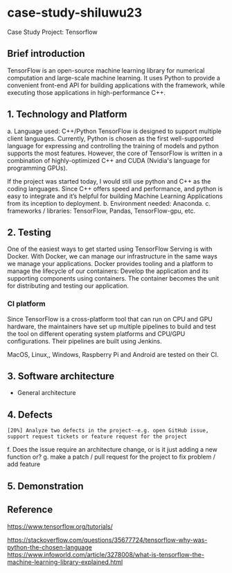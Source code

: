 # case-study-shiluwu23
Case Study Project: Tensorflow
## Brief introduction
TensorFlow is an open-source machine learning library for numerical computation and large-scale machine learning. It uses Python to provide a convenient front-end API for building applications with the framework, while executing those applications in high-performance C++.

## 1.	Technology and Platform
a.	Language used: C++/Python
TensorFlow is designed to support multiple client languages. Currently, Python is chosen as the first well-supported language for expressing and controlling the training of models and python supports the most features. However, the core of TensorFlow is written in a combination of highly-optimized C++ and CUDA (Nvidia's language for programming GPUs).

If the project was started today, I would still use python and C++ as the coding languages. Since C++ offers speed and performance, and python is easy to integrate and it’s helpful for building Machine Learning Applications from its inception to deployment.
b.	Environment needed: Anaconda.
c.	frameworks / libraries: TensorFlow, Pandas, TensorFlow-gpu, etc.
## 2.	Testing
One of the easiest ways to get started using TensorFlow Serving is with Docker. With Docker, we can manage our infrastructure in the same ways we manage your applications. Docker provides tooling and a platform to manage the lifecycle of our containers: Develop the application and its supporting components using containers. The container becomes the unit for distributing and testing our application.
### CI platform
Since TensorFlow is a cross-platform tool that can run on CPU and GPU hardware, the maintainers have set up multiple pipelines to build and test the tool on different operating system platforms and CPU/GPU configurations. Their pipelines are built using Jenkins.

MacOS, Linux,, Windows, Raspberry Pi and Android are tested on their CI.

## 3. Software architecture
* General architecture

## 4. Defects
	[20%] Analyze two defects in the project--e.g. open GitHub issue, support request tickets or feature request for the project
f.	Does the issue require an architecture change, or is it just adding a new function or?
g.	 make a patch / pull request for the project to fix problem / add feature
## 5. Demonstration

## Reference
https://www.tensorflow.org/tutorials/

https://stackoverflow.com/questions/35677724/tensorflow-why-was-python-the-chosen-language
https://www.infoworld.com/article/3278008/what-is-tensorflow-the-machine-learning-library-explained.html
